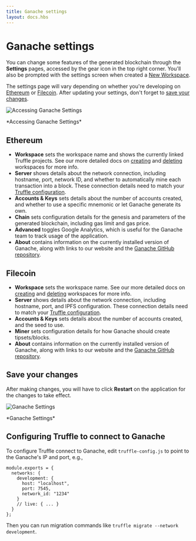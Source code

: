 ```yaml
---
title: Ganache settings
layout: docs.hbs
---
```


# Ganache settings

You can change some features of the generated blockchain through the **Settings** pages, accessed by the gear icon in the top right corner. You'll also be prompted with the settings screen when created a [New Workspace](/docs/ganache/workspaces/creating-workspaces).

The settings page will vary depending on whether you're developing on [Ethereum](#ethereum) or [Filecoin](#filecoin). After updating your settings, don't forget to [save your changes](#save-your-changes).

![Accessing Ganache Settings](/img/docs/ganache/ganache-settings-gear-icon.png)

<p class="text-center">*Accessing Ganache Settings*</p>

## Ethereum

- **Workspace** sets the workspace name and shows the currently linked Truffle projects. See our more detailed docs on [creating](/docs/ganache/workspaces/creating-workspaces) and [deleting](/docs/ganache/workspaces/deleting-workspaces) workspaces for more info.
- **Server** shows details about the network connection, including hostname, port, network ID, and whether to automatically mine each transaction into a block. These connection details need to match your [Truffle configuration](#configuring-truffle-to-connect-to-ganache).
- **Accounts & Keys** sets details about the number of accounts created, and whether to use a specific mnemonic or let Ganache generate its own.
- **Chain** sets configuration details for the genesis and parameters of the generated blockchain, including gas limit and gas price.
- **Advanced** toggles Google Analytics, which is useful for the Ganache team to track usage of the application.
- **About** contains information on the currently installed version of Ganache, along with links to our website and the [Ganache GitHub repository](https://github.com/trufflesuite/ganache).

## Filecoin

- **Workspace** sets the workspace name. See our more detailed docs on [creating](/docs/ganache/workspaces/creating-workspaces) and [deleting](/docs/ganache/workspaces/deleting-workspaces) workspaces for more info.
- **Server** shows details about the network connection, including hostname, port, and IPFS configuration. These connection details need to match your [Truffle configuration](#configuring-truffle-to-connect-to-ganache).
- **Accounts & Keys** sets details about the number of accounts created, and the seed to use.
- **Miner** sets configuration details for how Ganache should create tipsets/blocks.
- **About** contains information on the currently installed version of Ganache, along with links to our website and the [Ganache GitHub repository](https://github.com/trufflesuite/ganache).

## Save your changes

After making changes, you will have to click **Restart** on the application for the changes to take effect.

![Ganache Settings](/img/docs/ganache/ganache-settings.png)

<p class="text-center">*Ganache Settings*</p>

## Configuring Truffle to connect to Ganache

To configure Truffle connect to Ganache, edit `truffle-config.js` to point
to the Ganache's IP and port, e.g.,

```
module.exports = {
  networks: {
    development: {
      host: "localhost",
      port: 7545,
      network_id: "1234"
    }
    // live: { ... }
  }
};
```

Then you can run migration commands like `truffle migrate --network development`.
